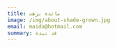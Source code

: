 ```yaml
---
title: مائدة نزهت
image: /img/about-shade-grown.jpg
email: maida@hotmail.com
summary: فد نبذة
---
```


